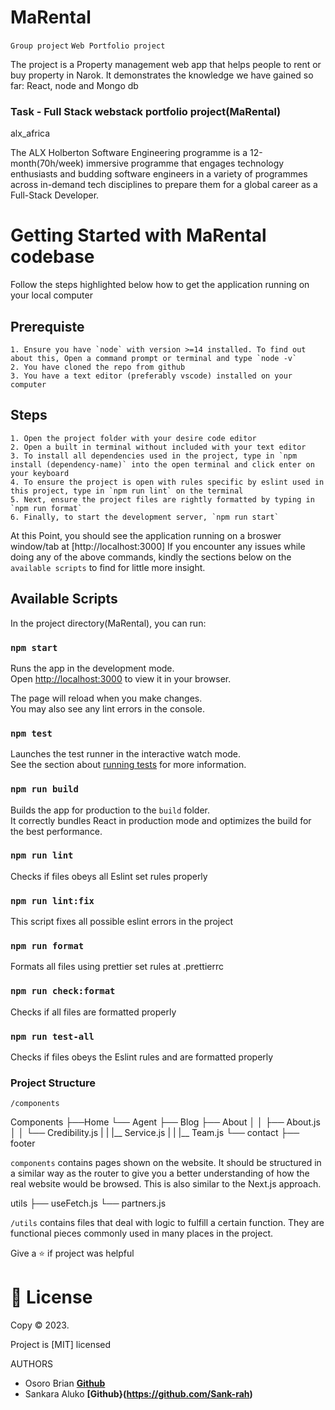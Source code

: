 # MaRental

`Group project` `Web Portfolio project`

The project is a Property management web app that helps people to rent or buy property in Narok. 
It demonstrates the knowledge we have gained so far: React, node and Mongo db

### Task - Full Stack webstack portfolio project(MaRental)


alx_africa

The ALX Holberton Software Engineering programme is a 12-month(70h/week) immersive programme that engages technology enthusiasts and budding software engineers in a variety of programmes across in-demand tech disciplines to prepare them for a global career as a Full-Stack Developer.

# Getting Started with MaRental codebase

Follow the steps highlighted below how to get the application running on your local computer

## Prerequiste

    1. Ensure you have `node` with version >=14 installed. To find out about this, Open a command prompt or terminal and type `node -v`
    2. You have cloned the repo from github
    3. You have a text editor (preferably vscode) installed on your computer

## Steps

    1. Open the project folder with your desire code editor
    2. Open a built in terminal without included with your text editor
    3. To install all dependencies used in the project, type in `npm install (dependency-name)` into the open terminal and click enter on your keyboard
    4. To ensure the project is open with rules specific by eslint used in this project, type in `npm run lint` on the terminal
    5. Next, ensure the project files are rightly formatted by typing in `npm run format`
    6. Finally, to start the development server, `npm run start`

At this Point, you should see the application running on a broswer window/tab at [http://localhost:3000]
If you encounter any issues while doing any of the above commands, kindly the sections below on the `available scripts` to find for little more insight.

## Available Scripts

In the project directory(MaRental), you can run:

### `npm start`

Runs the app in the development mode.\
Open [http://localhost:3000](http://localhost:3000) to view it in your browser.

The page will reload when you make changes.\
You may also see any lint errors in the console.

### `npm test`

Launches the test runner in the interactive watch mode.\
See the section about [running tests](https://facebook.github.io/create-react-app/docs/running-tests) for more information.

### `npm run build`

Builds the app for production to the `build` folder.\
It correctly bundles React in production mode and optimizes the build for the best performance.

### `npm run lint`

Checks if files obeys all Eslint set rules properly

### `npm run lint:fix`

This script fixes all possible eslint errors in the project

### `npm run format`

Formats all files using prettier set rules at .prettierrc

### `npm run check:format`

Checks if all files are formatted properly

### `npm run test-all`

Checks if files obeys the Eslint rules and are formatted properly

### Project Structure

`/components`

Components
├──Home
└── Agent
├── Blog
├── About
│ │ ├── About.js
│ │ └── Credibility.js
| | |__ Service.js
| | |__ Team.js
└── contact
├── footer

`components` contains pages shown on the website. It should be structured in a similar way as the router to give you a better understanding of how the real website would be browsed. This is also similar to the Next.js approach.

utils
├── useFetch.js
└── partners.js

`/utils` contains files that deal with logic to fulfill a certain function. They are functional pieces commonly used in many places in the project.

Give a ⭐ if project was helpful

# 📄 License

Copy © 2023.

Project is [MIT] licensed

AUTHORS

 * Osoro Brian **[Github](https://github.com/Osoroobare)**
 * Sankara Aluko **[Github}(https://github.com/Sank-rah)**
  
